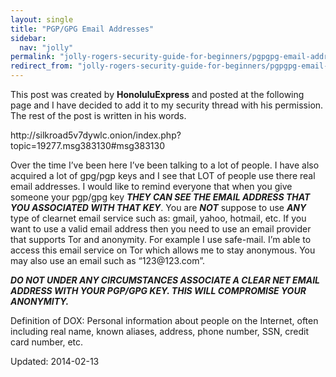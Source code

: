 ```yaml
---
layout: single
title: "PGP/GPG Email Addresses"
sidebar:
  nav: "jolly"
permalink: "jolly-rogers-security-guide-for-beginners/pgpgpg-email-addresses/"
redirect_from: "jolly-rogers-security-guide-for-beginners/pgpgpg-email-addresses"
---
```


<p>This post was created by <strong>HonoluluExpress</strong> and posted at the following page and I have decided to add it to my security thread with his permission. The rest of the post is written in his words.</p>
<p>http://silkroad5v7dywlc.onion/index.php?topic=19277.msg383130#msg383130</p>
<p>Over the time I&#8217;ve been here I&#8217;ve been talking to a lot of people. I have also acquired a lot of gpg/pgp keys and I see that LOT of people use there real email addresses. I would like to remind everyone that when you give someone your pgp/gpg key <em><strong>THEY CAN SEE THE EMAIL ADDRESS THAT YOU ASSOCIATED WITH THAT KEY</strong></em>. You are <em><strong>NOT</strong></em> suppose to use <strong><em>ANY</em></strong> type of clearnet email service such as: gmail, yahoo, hotmail, etc. If you want to use a valid email address then you need to use an email provider that supports Tor and anonymity. For example I use safe-mail. I&#8217;m able to access this email service on Tor which allows me to stay anonymous. You may also use an email such as &#8220;123@123.com&#8221;.</p>
<p><em><strong>DO NOT UNDER ANY CIRCUMSTANCES ASSOCIATE A CLEAR NET EMAIL ADDRESS WITH YOUR PGP/GPG KEY. THIS WILL COMPROMISE YOUR ANONYMITY.</strong></em></p>
<p>Definition of DOX: Personal information about people on the Internet, often including real name, known aliases, address, phone number, SSN, credit card number, etc.</p>

Updated: 2014-02-13

